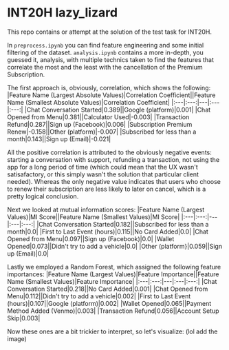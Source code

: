 # INT20H lazy_lizard
This repo contains or attempt at the solution of the test task for INT20H.

In `preprocess.ipynb` you can find feature engineering and some initial filtering of the dataset.
`analysis.ipynb` contains a more in-depth, you guessed it, analysis, with multiple technics taken to find the features that correlate the most and the least with the cancellation of the Premium Subscription.

The first approach is, obviously, correlation, which shows the following:
|Feature Name (Largest Absolute Values)|Correlation Coefficient||Feature Name (Smallest Absolute Values)|Correlation Coefficient|
|:---|:---:|---|:---|:---:|
|Chat Conversation Started|0.389||Google (platform)|0.001|
|Chat Opened from Menu|0.381||Calculator Used|-0.003|
|Transaction Refund|0.287||Sign up (Facebook)|0.006|
|Subscription Premium Renew|-0.158||Other (platform)|-0.007|
|Subscribed for less than a month|0.143||Sign up (Email)|-0.021|

All the positive correlation is attributed to the obviously negative events: starting a conversation with support, refunding a transaction, not using the app for a long period of time (which could mean that the UX wasn't satisafactory, or this simply wasn't the solution that particular client needed). Whereas the only negative value indicates that users who choose to renew their subscription are less likely to later on cancel, which is a pretty logical conclusion.

Next we looked at mutual information scores:
|Feature Name (Largest Values)|MI Score||Feature Name (Smallest Values)|MI Score|
|:---|:---:|---|:---|:---:|
|Chat Conversation Started|0.182||Subscribed for less than a month|0.0|
|First to Last Event (hours)|0.115||No Card Added|0.0|
|Chat Opened from Menu|0.097||Sign up (Facebook)|0.0|
|Wallet Opened|0.073||Didn't try to add a vehicle|0.0|
|Other (platform}|0.059||Sign up (Email)|0.0|

Lastly we employed a Random Forest, which assigned the following feature importances:
|Feature Name (Largest Values)|Feature Importance||Feature Name (Smallest Values)|Feature Importance|
|:---|:---:|---|:---|:---:|
|Chat Conversation Started|0.218||No Card Added|0.001|
|Chat Opened from Menu|0.112||Didn't try to add a vehicle|0.002|
|First to Last Event (hours)|0.107||Google (platform)|0.002|
|Wallet Opened|0.065||Payment Method Added (Venmo)|0.003|
|Transaction Refund|0.056||Account Setup Skip|0.003|

Now these ones are a bit trickier to interpret, so let's visualize:
(lol add the image)
